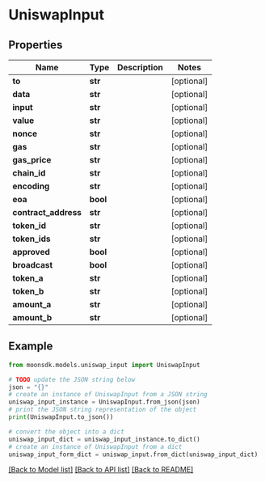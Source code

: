# UniswapInput


## Properties

Name | Type | Description | Notes
------------ | ------------- | ------------- | -------------
**to** | **str** |  | [optional] 
**data** | **str** |  | [optional] 
**input** | **str** |  | [optional] 
**value** | **str** |  | [optional] 
**nonce** | **str** |  | [optional] 
**gas** | **str** |  | [optional] 
**gas_price** | **str** |  | [optional] 
**chain_id** | **str** |  | [optional] 
**encoding** | **str** |  | [optional] 
**eoa** | **bool** |  | [optional] 
**contract_address** | **str** |  | [optional] 
**token_id** | **str** |  | [optional] 
**token_ids** | **str** |  | [optional] 
**approved** | **bool** |  | [optional] 
**broadcast** | **bool** |  | [optional] 
**token_a** | **str** |  | [optional] 
**token_b** | **str** |  | [optional] 
**amount_a** | **str** |  | [optional] 
**amount_b** | **str** |  | [optional] 

## Example

```python
from moonsdk.models.uniswap_input import UniswapInput

# TODO update the JSON string below
json = "{}"
# create an instance of UniswapInput from a JSON string
uniswap_input_instance = UniswapInput.from_json(json)
# print the JSON string representation of the object
print(UniswapInput.to_json())

# convert the object into a dict
uniswap_input_dict = uniswap_input_instance.to_dict()
# create an instance of UniswapInput from a dict
uniswap_input_form_dict = uniswap_input.from_dict(uniswap_input_dict)
```
[[Back to Model list]](../README.md#documentation-for-models) [[Back to API list]](../README.md#documentation-for-api-endpoints) [[Back to README]](../README.md)


